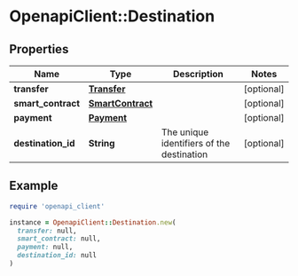 # OpenapiClient::Destination

## Properties

| Name | Type | Description | Notes |
| ---- | ---- | ----------- | ----- |
| **transfer** | [**Transfer**](Transfer.md) |  | [optional] |
| **smart_contract** | [**SmartContract**](SmartContract.md) |  | [optional] |
| **payment** | [**Payment**](Payment.md) |  | [optional] |
| **destination_id** | **String** | The unique identifiers of the destination | [optional] |

## Example

```ruby
require 'openapi_client'

instance = OpenapiClient::Destination.new(
  transfer: null,
  smart_contract: null,
  payment: null,
  destination_id: null
)
```

